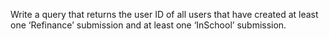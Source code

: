 Write a query that returns the user ID of all users that have created at least one ‘Refinance’ submission and at least one ‘InSchool’ submission.